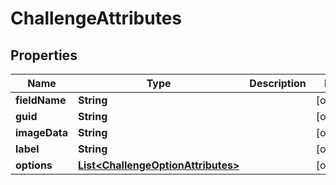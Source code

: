 
# ChallengeAttributes

## Properties
Name | Type | Description | Notes
------------ | ------------- | ------------- | -------------
**fieldName** | **String** |  |  [optional]
**guid** | **String** |  |  [optional]
**imageData** | **String** |  |  [optional]
**label** | **String** |  |  [optional]
**options** | [**List&lt;ChallengeOptionAttributes&gt;**](ChallengeOptionAttributes.md) |  |  [optional]



